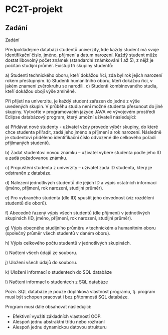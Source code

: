 # PC2T-projekt

## Zadání

[Zadání](zadani.pdf)

Předpokládejme databázi studentů univerzity, kde každý student má svoje identifikační číslo, jméno,
příjmení a datum narození. Každý student může dostat libovolný počet známek (standardní
známkování 1 až 5), z nějž je počítán studijní průměr. Existují tři skupiny studentů:


a) Studenti technického oboru, kteří dokážou říci, zda byl rok jejich narození rokem přestupným.
b) Studenti humanitního oboru, kteří dokážou říci, v jakém znamení zvěrokruhu se narodili.
c) Studenti kombinovaného studia, kteří dokážou obojí výše zmíněné.


Při přijetí na univerzitu, je každý student zařazen do jedné z výše uvedených skupin. V průběhu studia
není možné studenta přesunout do jiné skupiny.
Vytvořte v programovacím jazyce JAVA ve vývojovém prostředí Eclipse databázový program, který
umožní uživateli následující:


a) Přidávat nové studenty - uživatel vždy provede výběr skupiny, do které chce studenta přiřadit, zadá
jeho jméno a příjmení a rok narození. Následně je studentovi přiděleno identifikační číslo odvozené
dle celkového pořadí přijímaných studentů.

b) Zadat studentovi novou známku – uživatel vybere studenta podle jeho ID a zadá požadovanou
známku.

c) Propuštění studenta z univerzity – uživatel zadá ID studenta, který je odstraněn z databáze.

d) Nalezení jednotlivých studentů dle jejich ID a výpis ostatních informací (jméno, příjmení, rok
narození, studijní průměr).

e) Pro vybraného studenta (dle ID) spustit jeho dovednost (viz rozdělení studentů dle oborů).

f) Abecedně řazený výpis všech studentů (dle příjmení) v jednotlivých skupinách (ID, jméno, příjmení,
rok narození, studijní průměr).

g) Výpis obecného studijního průměru v technickém a humanitním oboru (společný průměr všech
studentů v daném oboru).

h) Výpis celkového počtu studentů v jednotlivých skupinách.

i) Načtení všech údajů ze souboru.

j) Uložení všech údajů do souboru.

k) Uložení informací o studentech do SQL databáze

l) Načtení informací o studentech z SQL databáze

Pozn. SQL databáze je pouze doplňková vlastnost programu, tj. program musí být schopen pracovat
i bez přítomnosti SQL databáze.

Program musí dále obsahovat následující:
- Efektivní využití základních vlastností OOP.
- Alespoň jednu abstraktní třídu nebo rozhraní
- Alespoň jednu dynamickou datovou strukturu